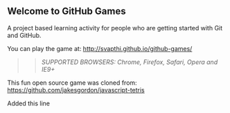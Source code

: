 ## Welcome to GitHub Games

A project based learning activity for people who are getting started with Git and GitHub.

You can play the game at: http://svapthi.github.io/github-games/

>> _*SUPPORTED BROWSERS*: Chrome, Firefox, Safari, Opera and IE9+_

This fun open source game was cloned from: https://github.com/jakesgordon/javascript-tetris

Added this line
